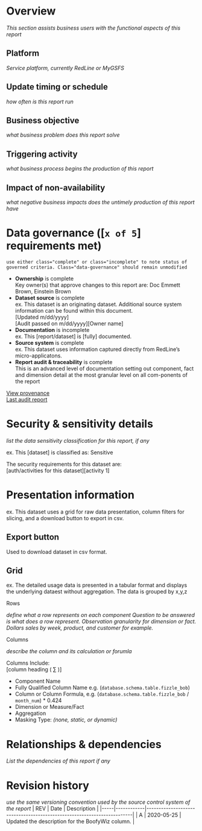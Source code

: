 <link href="./style.css" rel="stylesheet"></link>

# Overview

_This section assists business users with the functional aspects of this report_

## Platform

_Service platform, currently RedLine or MyGSFS_

## Update timing or schedule

_how often is this report run_

## Business objective

_what business problem does this report solve_

## Triggering activity

_what business process begins the production of this report_

## Impact of non-availability

_what negative business impacts does the untimely production of this report have_

# Data governance ([`x of 5`] requirements met)

`use either class="complete" or class="incomplete" to note status of governed criteria. Class="data-governance" should remain unmodified`

<ul id="data-governance-list" class="data-governance">
   <li class="complete">
      <b>Ownership</b> <span>is complete</span>
      </br>Key owner(s) that approve changes to this report are: Doc Emmett Brown, Einstein Brown
   </li>

   <li class="complete">
      <b>Dataset source</b> <span>is complete</span>
      <br>ex. This dataset is an originating dataset.  Additional source system information can be found within this document.</br>[Updated m/dd/yyyy]</br>[Audit passed on m/dd/yyyy][Owner name]
   </li>

   <li class="incomplete">
      <b>Documentation</b> <span>is incomplete</span>
      <br>ex. This [report/dataset] is [fully] documented.
   </li>

   <li class="complete">
      <b>Source system</b> <span>is complete</span>
      <br>ex. This dataset uses information captured directly from RedLine’s micro-applicatons.
   </li>

   <li class="complete">
      <b>Report audit & traceability</b> <span>is complete</span>
      <br>This is an advanced level of documentation setting out component, fact and dimension detail at the most granular level on all com-ponents of the report
   </li>
</ul>
 
<a href="" title="" target="">View provenance</a>  
<a href="" title="" target="">Last audit report</a>
 
# Security & sensitivity details

_list the data sensitivity classification for this report, if any_

ex. This [dataset] is classified as: Sensitive

The security requirements for this dataset are:  
[auth/activities for this dataset][activity 1]

# Presentation information

ex. This dataset uses a grid for raw data presentation, column filters for slicing, and a download button to export in csv.

## Export button

Used to download dataset in csv format.

## Grid

ex. The detailed usage data is presented in a tabular format and displays the underlying dataest without aggregation. The data is grouped by x,y,z

<div class="indent-1">Rows

_define what a row represents on each component_
_Question to be answered is what does a row represent. Observation granularity for dimension or fact. Dollars sales by week, product, and customer for example._

</div>

<div class="indent-1">Columns

_describe the column and its calculation or forumla_

Columns Include:  
[column heading ( ∑ )]

- Component Name
- Fully Qualified Column Name e.g. (`database.schema.table.fizzle_bob`)
- Column or Column Formula, e.g. (`database.schema.table.fizzle_bob` / `month_num`) \* 0.424
- Dimension or Measure/Fact
- Aggregation
- Masking Type: _(none, static, or dynamic)_
</div>

# Relationships & dependencies

_List the dependencies of this report if any_

# Revision history

_use the same versioning convention used by the source control system of the report_
| REV | Date | Description |
|-----|------------|------------------------------------------------------------------------|
| A | 2020-05-25 | Updated the description for the BoofyWiz column. |
